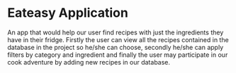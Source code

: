 # Eateasy Application

An app that would help our user find recipes with just the ingredients they have in their fridge. 
Firstly the user can view all the recipes contained in the database in the project so he/she can choose, 
secondly he/she can apply filters by category and ingredient 
and finally the user may participate in our cook adventure by adding new recipes in our database.
